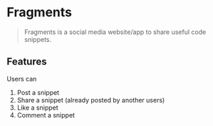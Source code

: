 # Fragments

> Fragments is a social media website/app to share useful code snippets.

## Features

Users can

1. Post a snippet
2. Share a snippet (already posted by another users)
3. Like a snippet
4. Comment a snippet
